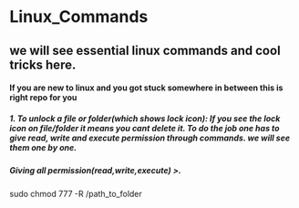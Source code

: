 # Linux_Commands
## we will see essential linux commands and cool tricks here. 
#### If you are new to linux and you got stuck somewhere in between this is right repo for you
##### 1. To unlock a file or folder(which shows lock icon): If you see the lock icon on file/folder it means you cant delete it. To do the job one has to give read, write and execute permission through commands. we will see them one by one.

##### Giving all permission(read,write,execute) >.
sudo chmod 777 -R /path_to_folder
       
